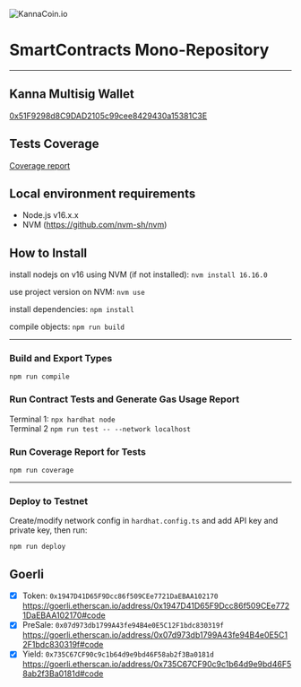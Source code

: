 ![KannaCoin.io](https://kannacoin.io/wp-content/uploads/2022/02/logo-kanna.png)

# SmartContracts Mono-Repository

---

## Kanna Multisig Wallet

[0x51F9298d8C9DAD2105c99cee8429430a15381C3E](<https://etherscan.io/address/0x51F9298d8C9DAD2105c99cee8429430a15381C3E>)

## Tests Coverage

[Coverage report](COVERAGE.md)

## Local environment requirements

- Node.js v16.x.x
- NVM (<https://github.com/nvm-sh/nvm>)

## How to Install

install nodejs on v16 using NVM (if not installed):
`nvm install 16.16.0`

use project version on NVM:
`nvm use`

install dependencies:
`npm install`

compile objects:
`npm run build`

---

### Build and Export Types

`npm run compile`

### Run Contract Tests and Generate Gas Usage Report

Terminal 1: `npx hardhat node`\
Terminal 2 `npm run test -- --network localhost`

### Run Coverage Report for Tests

`npm run coverage`

---

### Deploy to Testnet

Create/modify network config in `hardhat.config.ts` and add API key and private key, then run:

`npm run deploy`

## Goerli

- [x] Token: `0x1947D41D65F9Dcc86f509CEe7721DaEBAA102170`
      <https://goerli.etherscan.io/address/0x1947D41D65F9Dcc86f509CEe7721DaEBAA102170#code>
- [x] PreSale: `0x07d973db1799A43fe94B4e0E5C12F1bdc830319f`
      <https://goerli.etherscan.io/address/0x07d973db1799A43fe94B4e0E5C12F1bdc830319f#code>
- [x] Yield: `0x735C67CF90c9c1b64d9e9bd46F58ab2f3Ba0181d`
      <https://goerli.etherscan.io/address/0x735C67CF90c9c1b64d9e9bd46F58ab2f3Ba0181d#code>
